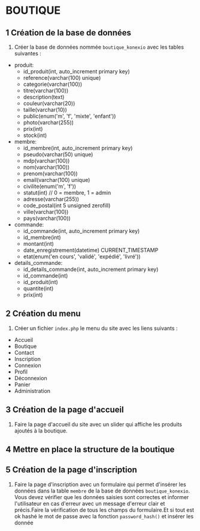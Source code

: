 # BOUTIQUE

## 1 Création de la base de données
1. Créer la base de données nommée `boutique_konexio` avec les tables suivantes :
- produit:
    - id_produit(int, auto_increment primary key)
    - reference(varchar(100) unique)
    - categorie(varchar(100))
    - titre(varchar(100))
    - description(text)
    - couleur(varchar(20))
    - taille(varchar(10))
    - public(enum('m', 'f', 'mixte', 'enfant'))
    - photo(varchar(255))
    - prix(int)
    - stock(int)
- membre:
    - id_membre(int, auto_increment primary key)
    - pseudo(varchar(50) unique)
    - mdp(varchar(100))
    - nom(varchar(100))
    - prenom(varchar(100))
    - email(varchar(100) unique)
    - civilite(enum('m', 'f'))
    - statut(int) // 0 = membre, 1 = admin 
    - adresse(varchar(255))
    - code_postal(int 5 unsigned zerofill)
    - ville(varchar(100))
    - pays(varchar(100))
- commande:
    - id_commande(int, auto_increment primary key)
    - id_membre(int)
    - montant(int)
    - date_enregistrement(datetime) CURRENT_TIMESTAMP
    - etat(enum('en cours', 'validé', 'expédié', 'livré'))
- details_commande:
    - id_details_commande(int, auto_increment primary key)
    - id_commande(int)
    - id_produit(int)
    - quantite(int)
    - prix(int)


## 2 Création du menu
1. Créer un fichier `index.php` le menu du site avec les liens suivants : 
- Accueil
- Boutique
- Contact
- Inscription
- Connexion
- Profil
- Déconnexion
- Panier
- Administration

## 3 Création de la page d'accueil
1. Faire la page d'accueil du site avec un slider qui affiche les  produits ajoutés à la boutique.

## 4 Mettre en place la structure de la boutique


## 5 Création de la page d'inscription
1. Faire la page d'inscription avec un formulaire qui permet d'insérer les données dans la table `membre` de la base de données `boutique_konexio`. Vous devez vérifier que les données saisies sont correctes et informer l'utilisateur en cas d'erreur avec un message d'erreur clair et précis.Faire la vérification de tous les champs du formulaire.Et si tout est ok hashé le mot de passe avec la fonction `password_hash()` et insérer les donnée